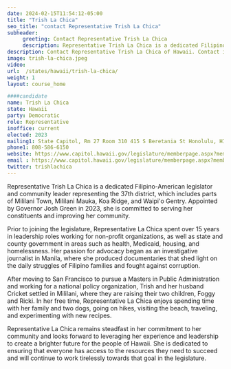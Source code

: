 ```yaml
---
date: 2024-02-15T11:54:12-05:00
title: "Trish La Chica"
seo_title: "contact Representative Trish La Chica"
subheader:
     greeting: Contact Representative Trish La Chica
     description: Representative Trish La Chica is a dedicated Filipino-American legislator and community leader representing the 37th district, which includes parts of Mililani Town, Mililani Mauka, Koa Ridge, and Waipi'o Gentry.
description: Contact Representative Trish La Chica of Hawaii. Contact information for Trish La Chica includes email address, phone number, and mailing address.
image: trish-la-chica.jpeg
video:
url:  /states/hawaii/trish-la-chica/
weight: 1
layout: course_home

####candidate
name: Trish La Chica
state: Hawaii
party: Democratic
role: Representative
inoffice: current
elected: 2023
mailing1: State Capitol, Rm 27 Room 310 415 S Beretania St Honolulu, HI 96813
phone1: 808-586-6150
website: https://www.capitol.hawaii.gov/legislature/memberpage.aspx?member=292&year=2024/
email : https://www.capitol.hawaii.gov/legislature/memberpage.aspx?member=292&year=2024/
twitter: trishlachica
---
```


Representative Trish La Chica is a dedicated Filipino-American legislator and community leader representing the 37th district, which includes parts of Mililani Town, Mililani Mauka, Koa Ridge, and Waipi'o Gentry. Appointed by Governor Josh Green in 2023, she is committed to serving her constituents and improving her community.

Prior to joining the legislature, Representative La Chica spent over 15 years in leadership roles working for non-profit organizations, as well as state and county government in areas such as health, Medicaid, housing, and homelessness. Her passion for advocacy began as an investigative journalist in Manila, where she produced documentaries that shed light on the daily struggles of Filipino families and fought against corruption.

After moving to San Francisco to pursue a Masters in Public Administration and working for a national policy organization, Trish and her husband Cricket settled in Mililani, where they are raising their two children, Foggy and Ricki. In her free time, Representative La Chica enjoys spending time with her family and two dogs, going on hikes, visiting the beach, traveling, and experimenting with new recipes.

Representative La Chica remains steadfast in her commitment to her community and looks forward to leveraging her experience and leadership to create a brighter future for the people of Hawaii. She is dedicated to ensuring that everyone has access to the resources they need to succeed and will continue to work tirelessly towards that goal in the legislature.
